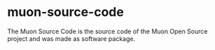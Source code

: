# muon-source-code
The Muon Source Code is the source code of the Muon Open Source project and was made as software package.
